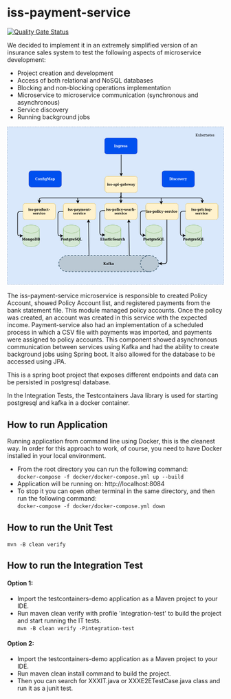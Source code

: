 # iss-payment-service

[![Quality Gate Status](https://sonarcloud.io/api/project_badges/measure?project=iss-payment-service&metric=alert_status)](https://sonarcloud.io/dashboard?id=iss-payment-service)

We decided to implement it in an extremely simplified version of an insurance sales system to test the following aspects of microservice development:

* Project creation and development
* Access of both relational and NoSQL databases
* Blocking and non-blocking operations implementation
* Microservice to microservice communication (synchronous and asynchronous)
* Service discovery
* Running background jobs

![Architecture](https://github.com/MasterCloudApps-Projects/iss-payment-service/blob/master/images/iss-architecture.jpg?raw=true)

The iss-payment-service microservice is responsible to created Policy Account, showed Policy Account list, and registered payments from the bank statement file.
This module managed policy accounts. Once the policy was created, an account was created in this service with the expected income. Payment-service also had an implementation of a scheduled process in which a CSV file with payments was imported, and payments were assigned to policy accounts. This component showed asynchronous communication between services using Kafka and had the ability to create background jobs using Spring boot. It also allowed for the database to be accessed using JPA.

This is a spring boot project that exposes different endpoints and data can be persisted in postgresql database.

In the Integration Tests, the Testcontainers Java library is used for starting postgresql and kafka in a docker container.

## How to run Application

Running application from command line using Docker, this is the cleanest way.
In order for this approach to work, of course, you need to have Docker installed in your local environment.

* From the root directory you can run the following command:<br/>
    ```docker-compose -f docker/docker-compose.yml up --build```
* Application will be running on: http://localhost:8084
* To stop it you can open other terminal in the same directory, and then run the following command:<br/>
    ```docker-compose -f docker/docker-compose.yml down```

## How to run the Unit Test

```mvn -B clean verify```

## How to run the Integration Test

#### Option 1:
* Import the testcontainers-demo application as a Maven project to your IDE.
* Run maven clean verify with profile 'integration-test' to build the project and start running the IT tests.<br/>
    ```mvn -B clean verify -Pintegration-test```

#### Option 2:
* Import the testcontainers-demo application as a Maven project to your IDE.
* Run maven clean install command to build the project.
* Then you can search for XXXIT.java or XXXE2ETestCase.java class and run it as a junit test.

